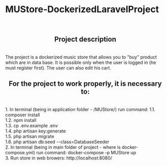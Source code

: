 # MUStore-DockerizedLaravelProject

<br>
<h2 align="center">Project description</h2><br>
The project is a dockerized music store that allows you to "buy" product which are in data base. It is possible only when the user is logged in (he must register first). The user can also edit his cart.
<br>
<h2 align="center">For the project to work properly, it is necessary to:</h2><br>
1. In terminal (being in application folder - /MUStore/) run command: 
1.1. composer install <br>
1.2. npm install<br>
1.3. cp .env.example .env<br>
1.4. php artisan key:generate<br>
1.5. php artisan migrate<br>
1.6. php artisan db:seed --class=DatabaseSeeder<br>
2. In terminal (being in main folder of project - where is docker-compose.yml) run command: docker-compose -p MUStore up <br>
3. Run store in web browers: http://localhost:8080/
